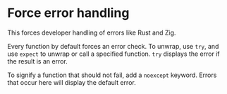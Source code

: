 # Force error handling

This forces developer handling of errors like Rust and Zig.

Every function by default forces an error check. To unwrap, use `try`, and use `expect` to unwrap or call a specified function.
`try` displays the error if the result is an error.

To signify a function that should not fail, add a `noexcept` keyword. Errors that occur here will display the default error.